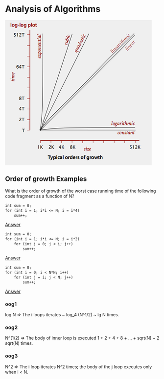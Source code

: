 # Analysis of Algorithms

![order of growth](./images/orderofgrowth.png)

## Order of growth Examples

What is the order of growth of the worst case running time of the following code fragment
as a function of N?

```
int sum = 0;
for (int i = 1; i*i <= N; i = i*4)
    sum++;
```
[Answer](#oog1)

```
int sum = 0;
for (int i = 1; i*i <= N; i = i*2)
    for (int j = 0; j < i; j++)
        sum++;
```
[Answer](#oog2)

```
int sum = 0;
for (int i = 0; i < N*N; i++)
    for (int j = i; j < N; j++)
        sum++;
```
[Answer](#oog3)

### oog1
log N => The i loops iterates ~ log_4 (N^1/2) ~ lg N times.

### oog2
N^(1/2) => The body of inner loop is executed 1 + 2 + 4 + 8 + ... + sqrt(N) ~ 2 sqrt(N) times.

### oog3
N^2 => The i loop iterates N^2 times; the body of the j loop executes only when i < N.
